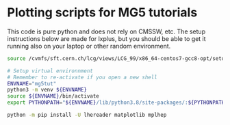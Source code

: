# Plotting scripts for MG5 tutorials

This code is pure python and does not rely on CMSSW, etc. The setup instructions below are made for lxplus,
but you should be able to get it running also on your laptop or other random environment.

```bash 
source /cvmfs/sft.cern.ch/lcg/views/LCG_99/x86_64-centos7-gcc8-opt/setup.sh

# Setup virtual environnment
# Remember to re-activate if you open a new shell
ENVNAME="mg5tut"
python3 -m venv ${ENVNAME}
source ${ENVNAME}/bin/activate
export PYTHONPATH="${ENVNAME}/lib/python3.8/site-packages/:${PYTHONPATH}"

python -m pip install -U lhereader matplotlib mplhep 

```